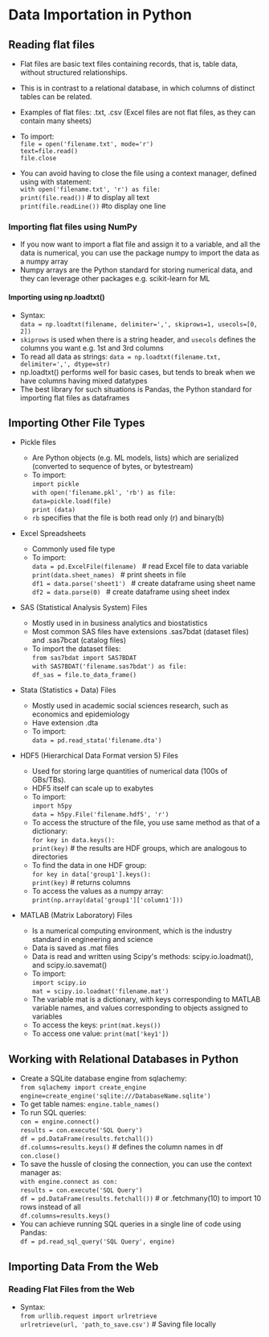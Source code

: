 # Data Importation in Python

## Reading flat files
* Flat files are basic text files containing records, that is, table data, without structured relationships.
* This is in contrast to a relational database, in which columns of distinct tables can be related.
* Examples of flat files: .txt, .csv (Excel files are not flat files, as they can contain many sheets)
* To import:
<br> `file = open('filename.txt', mode='r')`
<br> `text=file.read()`
<br> `file.close`

* You can avoid having to close the file using a context manager, defined using with statement:
<br> `with open('filename.txt', 'r') as file:`
<br> `print(file.read())` # to display all text
<br> `print(file.readLine())` #to display one line

### Importing flat files using NumPy
* If you now want to import a flat file and assign it to a variable, and all the data is numerical, you can use the package numpy to import the data as a numpy array
* Numpy arrays are the Python standard for storing numerical data, and they can leverage other packages e.g. scikit-learn for ML

#### Importing using np.loadtxt()
* Syntax:
<br> `data = np.loadtxt(filename, delimiter=',', skiprows=1, usecols=[0, 2])`
* `skiprows` is used when there is a string header, and `usecols` defines the columns you want e.g. 1st and 3rd columns
* To read all data as strings: `data = np.loadtxt(filename.txt, delimiter=',', dtype=str)`
* np.loadtxt() performs well for basic cases, but tends to break when we have columns having mixed datatypes
* The best library for such situations is Pandas, the Python standard for importing flat files as dataframes

## Importing Other File Types
* Pickle files
   * Are Python objects (e.g. ML models, lists) which are serialized (converted to sequence of bytes, or bytestream)
   * To import:
   <br> `import pickle`
   <br> `with open('filename.pkl', 'rb') as file:`
   <br> `data=pickle.load(file)`
   <br> `print (data)`
    * `rb` specifies that the file is both read only (r) and binary(b)

* Excel Spreadsheets
   * Commonly used file type
   * To import:
   <br> `data = pd.ExcelFile(filename) ` # read Excel file to data variable
   <br> `print(data.sheet_names) ` # print sheets in file
   <br> `df1 = data.parse('sheet1') ` # create dataframe using sheet name
   <br> `df2 = data.parse(0) ` # create dataframe using sheet index

* SAS (Statistical Analysis System) Files
   * Mostly used in in business analytics and biostatistics
   * Most common SAS files have extensions .sas7bdat (dataset files) and .sas7bcat (catalog files)
   * To import the dataset files:
     <br> `from sas7bdat import SAS7BDAT`
     <br> `with SAS7BDAT('filename.sas7bdat') as file:`
     <br> `df_sas = file.to_data_frame()`

* Stata (Statistics + Data) Files
   * Mostly used in academic social sciences research, such as economics and epidemiology
   * Have extension .dta
   * To import:
     <br> `data = pd.read_stata('filename.dta')`

* HDF5 (Hierarchical Data Format version 5) Files
   * Used for storing large quantities of numerical data (100s of GBs/TBs).
   *  HDF5 itself can scale up to exabytes
   * To import:
     <br> `import h5py`
     <br> `data = h5py.File('filename.hdf5', 'r')`
   * To access the structure of the file, you use same method as that of a dictionary:
     <br> `for key in data.keys():`
     <br> `print(key)` # the results are HDF groups, which are analogous to directories
   * To find the data in one HDF group:
     <br> `for key in data['group1'].keys():`
     <br> `print(key)` # returns columns
   * To access the values as a numpy array:
     <br> `print(np.array(data['group1']['column1']))`

* MATLAB (Matrix Laboratory) Files
   * Is a numerical computing environment, which is the industry standard in engineering and science
   * Data is saved as .mat files
   * Data is read and written using Scipy's methods: scipy.io.loadmat(), and scipy.io.savemat()
   * To import:
     <br> `import scipy.io`
     <br> `mat = scipy.io.loadmat('filename.mat')`
   * The variable mat is a dictionary, with keys corresponding to MATLAB variable names, and values corresponding to objects assigned to variables
   * To access the keys: `print(mat.keys())`
   * To access one value: `print(mat['key1'])`

## Working with Relational Databases in Python
* Create a SQLite database engine from sqlachemy:
  <br> `from sqlachemy import create_engine`
  <br> `engine=create_engine('sqlite:///DatabaseName.sqlite')`
* To get table names: `engine.table_names()`
* To run SQL queries:
  <br> `con = engine.connect()`
  <br> `results = con.execute('SQL Query')`
  <br> `df = pd.DataFrame(results.fetchall())`
  <br> `df.columns=results.keys()` # defines the column names in df
  <br> `con.close()`
* To save the hussle of closing the connection, you can use the context manager as:
  <br> `with engine.connect as con:`
  <br> `results = con.execute('SQL Query')`
  <br> `df = pd.DataFrame(results.fetchall())` # or .fetchmany(10) to import 10 rows instead of all
  <br> `df.columns=results.keys()`
* You can achieve running SQL queries in a single line of code using Pandas:
  <br> `df = pd.read_sql_query('SQL Query', engine)`

## Importing Data From the Web
### Reading Flat Files from the Web
* Syntax:
  <br> `from urllib.request import urlretrieve`
  <br> `urlretrieve(url, 'path_to_save.csv')` # Saving file locally
